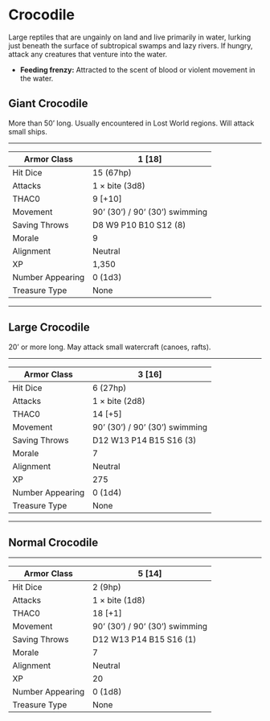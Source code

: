 # Crocodile

Large reptiles that are ungainly on land and live primarily in water, lurking just beneath the surface of subtropical swamps and lazy rivers. If hungry, attack any creatures that venture into the water.

- **Feeding frenzy:** Attracted to the scent of blood or violent movement in the water.

## Giant Crocodile

More than 50’ long. Usually encountered in Lost World regions. Will attack small ships.

------

| Armor Class     | 1 [18]                         |
| ---------------- | ------------------------------ |
| Hit Dice         | 15 (67hp)                      |
| Attacks          | 1 × bite (3d8)                 |
| THAC0            | 9 [+10]                        |
| Movement         | 90’ (30’) / 90’ (30’) swimming |
| Saving Throws    | D8 W9 P10 B10 S12 (8)          |
| Morale           | 9                              |
| Alignment        | Neutral                        |
| XP               | 1,350                          |
| Number Appearing | 0 (1d3)                        |
| Treasure Type    | None                           |

------

## Large Crocodile

20’ or more long. May attack small watercraft (canoes, rafts).

------

| Armor Class     | 3 [16]                         |
| ---------------- | ------------------------------ |
| Hit Dice         | 6 (27hp)                       |
| Attacks          | 1 × bite (2d8)                 |
| THAC0            | 14 [+5]                        |
| Movement         | 90’ (30’) / 90’ (30’) swimming |
| Saving Throws    | D12 W13 P14 B15 S16 (3)        |
| Morale           | 7                              |
| Alignment        | Neutral                        |
| XP               | 275                            |
| Number Appearing | 0 (1d4)                        |
| Treasure Type    | None                           |

------

## Normal Crocodile

------

| Armor Class     | 5 [14]                         |
| ---------------- | ------------------------------ |
| Hit Dice         | 2 (9hp)                        |
| Attacks          | 1 × bite (1d8)                 |
| THAC0            | 18 [+1]                        |
| Movement         | 90’ (30’) / 90’ (30’) swimming |
| Saving Throws    | D12 W13 P14 B15 S16 (1)        |
| Morale           | 7                              |
| Alignment        | Neutral                        |
| XP               | 20                             |
| Number Appearing | 0 (1d8)                        |
| Treasure Type    | None                           |